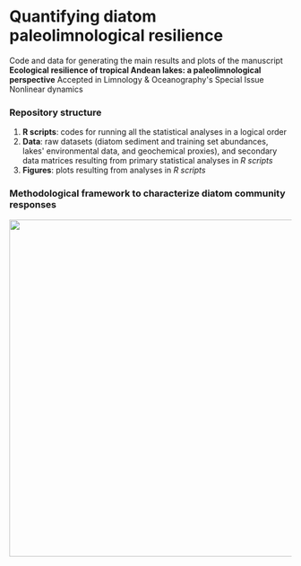 # Quantifying diatom paleolimnological resilience

Code and data for generating the main results and plots of the manuscript **Ecological resilience of tropical Andean lakes: a paleolimnological perspective** 
Accepted in Limnology & Oceanography's Special Issue Nonlinear dynamics

### Repository structure
1. **R scripts**: codes for running all the statistical analyses in a logical order
2. **Data**: raw datasets (diatom sediment and training set abundances, lakes' environmental data, and geochemical proxies), and secondary data matrices resulting from primary statistical analyses in <i>R scripts</i>
3. **Figures**: plots resulting from analyses in <i>R scripts</i>

### Methodological framework to characterize diatom community responses 
<img src="figures/Fig2_conceptualdiagram.tiff" width=600></img>